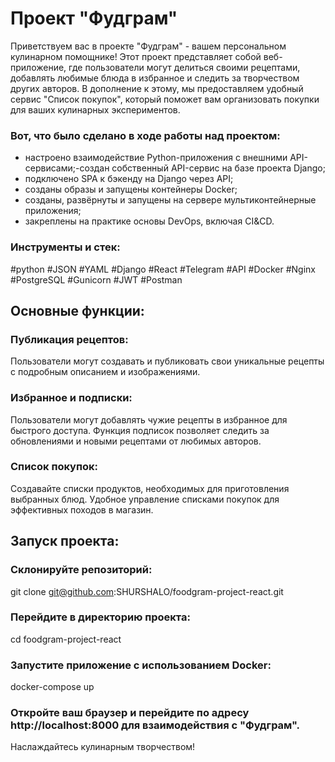 # Проект "Фудграм"
Приветствуем вас в проекте "Фудграм" - вашем персональном кулинарном помощнике! Этот проект представляет собой веб-приложение, где пользователи могут делиться своими рецептами, добавлять любимые блюда в избранное и следить за творчеством других авторов. В дополнение к этому, мы предоставляем удобный сервис "Список покупок", который поможет вам организовать покупки для ваших кулинарных экспериментов.

### Вот, что было сделано в ходе работы над проектом:

- настроено взаимодействие Python-приложения с внешними API-сервисами;-создан собственный API-сервис на базе проекта Django;
- подключено SPA к бэкенду на Django через API;
- созданы образы и запущены контейнеры Docker;
- созданы, развёрнуты и запущены на сервере мультиконтейнерные приложения;
- закреплены на практике основы DevOps, включая CI&CD.

### Инструменты и стек: 
#python #JSON #YAML #Django #React #Telegram #API #Docker #Nginx #PostgreSQL #Gunicorn #JWT #Postman

## Основные функции:

### Публикация рецептов:
Пользователи могут создавать и публиковать свои уникальные рецепты с подробным описанием и изображениями.

### Избранное и подписки:
Пользователи могут добавлять чужие рецепты в избранное для быстрого доступа.
Функция подписок позволяет следить за обновлениями и новыми рецептами от любимых авторов.

### Список покупок:
Создавайте списки продуктов, необходимых для приготовления выбранных блюд.
Удобное управление списками покупок для эффективных походов в магазин.

## Запуск проекта:

### Склонируйте репозиторий:
git clone git@github.com:SHURSHALO/foodgram-project-react.git

### Перейдите в директорию проекта:
cd foodgram-project-react

### Запустите приложение с использованием Docker:
docker-compose up

### Откройте ваш браузер и перейдите по адресу http://localhost:8000 для взаимодействия с "Фудграм".

Наслаждайтесь кулинарным творчеством!
